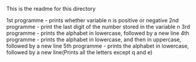 This is the readme for this directory  

1st programme - prints whether variable n is positive or negative
2nd programme - print the last digit of the number stored in the variable n
3rd programme -  prints the alphabet in lowercase, followed by a new line
4th programme -  prints the alphabet in lowercase, and then in uppercase, followed by a new line
5th programme -  prints the alphabet in lowercase, followed by a new line(Prints all the letters except q and e)
